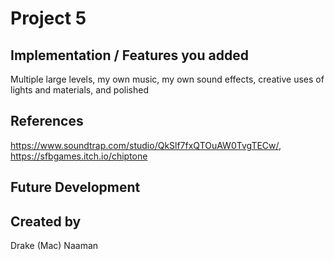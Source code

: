 # Project 5
## Implementation / Features you added
Multiple large levels, my own music, my own sound effects, creative uses of lights and materials, and polished
## References
https://www.soundtrap.com/studio/QkSlf7fxQTOuAW0TvgTECw/, https://sfbgames.itch.io/chiptone
## Future Development

## Created by
Drake (Mac) Naaman
